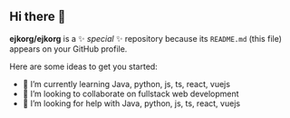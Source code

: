 ## Hi there 👋


**ejkorg/ejkorg** is a ✨ _special_ ✨ repository because its `README.md` (this file) appears on your GitHub profile.

Here are some ideas to get you started:


- 🌱 I’m currently learning Java, python, js, ts, react, vuejs
- 👯 I’m looking to collaborate on fullstack web development
- 🤔 I’m looking for help with Java, python, js, ts, react, vuejs
  

